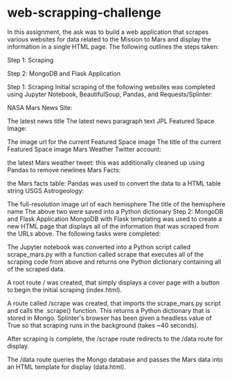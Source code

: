 # web-scrapping-challenge
In this assignment, the ask was to build a web application that scrapes various websites for data related to the Mission to Mars and display the information in a single HTML page. The following outlines the steps taken:

Step 1: Scraping

Step 2: MongoDB and Flask Application

Step 1: Scraping
Initial scraping of the following websites was completed using Jupyter Notebook, BeautifulSoup, Pandas, and Requests/Splinter:

NASA Mars News Site:

The latest news title
The latest news paragraph text
JPL Featured Space Image:

The image url for the current Featured Space image
The title of the current Featured Space image
Mars Weather Twitter account:

the latest Mars weather tweet: this was additionally cleaned up using Pandas to remove newlines
Mars Facts:

the Mars facts table: Pandas was used to convert the data to a HTML table string
USGS Astrogeology:

The full-resolution image url of each hemisphere
The title of the hemisphere name
The above two were saved into a Python dictionary
Step 2: MongoDB and Flask Application
MongoDB with Flask templating was used to create a new HTML page that displays all of the information that was scraped from the URLs above. The following tasks were completed:

The Jupyter notebook was converted into a Python script called scrape_mars.py with a function called scrape that executes all of the scraping code from above and returns one Python dictionary containing all of the scraped data.

A root route / was created, that simply displays a cover page with a button to begin the initial scraping (index.html).

A route called /scrape was created, that imports the scrape_mars.py script and calls the .scrape() function. This returns a Python dictionary that is stored in Mongo. Splinter's browser has been given a headless value of True so that scraping runs in the background (takes ~40 seconds).

After scraping is complete, the /scrape route redirects to the /data route for display.

The /data route queries the Mongo database and passes the Mars data into an HTML template for display (data.html).
